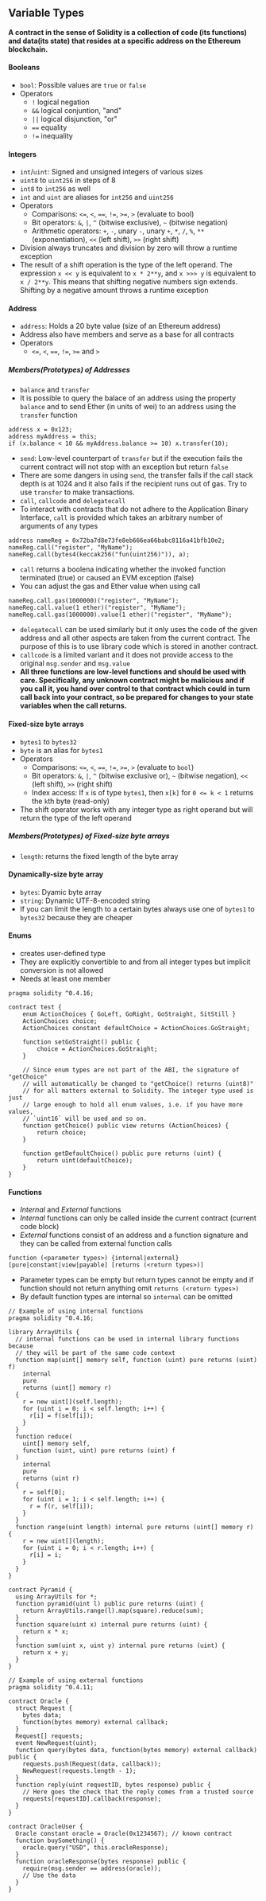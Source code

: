 ## Variable Types

**A contract in the sense of Solidity is a collection of code (its functions) and data(its state) that resides at a specific address on the Ethereum blockchain.**

#### Booleans
- ```bool```: Possible values are ```true``` or ```false```
- Operators
  - ```!``` logical negation
  - ```&&``` logical conjuntion, "and"
  - ```||``` logical disjunction, "or"
  - ```==``` equality
  - ```!=``` inequality

#### Integers
- ```int```/```uint```: Signed and unsigned integers of various sizes
- ```uint8``` to ```uint256``` in steps of 8
- ```int8``` to ```int256``` as well
- ```int``` and ```uint``` are aliases for ```int256``` and ```uint256```
- Operators
  - Comparisons: ```<=```, ```<```, ```==```, ```!=```, ```>=```, ```>``` (evaluate to bool)
  - Bit operators: ```&```, ```|```, ```^``` (bitwise exclusive), ```~``` (bitwise negation)
  - Arithmetic operators: ```+```, ```-```, unary ```-```, unary ```+```, ```*```, ```/```, ```%```, ```**``` (exponentiation), ```<<``` (left shift), ```>>``` (right shift)
- Division always truncates and division by zero will throw a runtime exception
- The result of a shift operation is the type of the left operand. The expression ```x << y``` is equivalent to ```x * 2**y```, and ```x >>> y``` is equivalent to ```x / 2**y```. This means that shifting negative numbers sign extends. Shifting by a negative amount throws a runtime exception

#### Address
- ```address```: Holds a 20 byte value (size of an Ethereum address)
- Address also have members and serve as a base for all contracts
- Operators
  - ```<=```, ```<```, ```==```, ```!=```, ```>=``` and ```>```

##### Members(Prototypes) of Addresses
  - ```balance``` and ```transfer```
  - It is possible to query the balace of an address using the property ```balance``` and to send Ether (in units of wei) to an address using the ```transfer``` function
```
address x = 0x123;
address myAddress = this;
if (x.balance < 10 && myAddress.balance >= 10) x.transfer(10);
```
  - ```send```: Low-level counterpart of ```transfer``` but if the execution fails the current contract will not stop with an exception but return ```false```
  - There are some dangers in using ```send```, the transfer fails if the call stack depth is at 1024 and it also fails if the recipient runs out of gas. Try to use ```transfer``` to make transactions.
  - ```call```, ```callcode``` and ```delegatecall```
  - To interact with contracts that do not adhere to the Application Binary Interface, ```call``` is provided which takes an arbitrary number of arguments of any types
```
address nameReg = 0x72ba7d8e73fe8eb666ea66babc8116a41bfb10e2;
nameReg.call("register", "MyName");
nameReg.call(bytes4(keccak256("fun(uint256)")), a);
```
  - ```call``` returns a boolena indicating whether the invoked function terminated (true) or caused an EVM exception (false)
  - You can adjust the gas and Ether value when using call
```
nameReg.call.gas(1000000)("register", "MyName");
nameReg.call.value(1 ether)("register", "MyName");
nameReg.call.gas(1000000).value(1 ether)("register", "MyName");
```
  - ```delegatecall``` can be used similarly but it only uses the code of the given address and all other aspects are taken from the current contract. The purpose of this is to use library code which is stored in another contract.
  - ```callcode``` is a limited variant and it does not provide access to the original ```msg.sender``` and ```msg.value```
  - **All three functions are low-level functions and should be used with care. Specifically, any unknown contract might be malicious and if you call it, you hand over control to that contract which could in turn call back into your contract, so be prepared for changes to your state variables when the call returns.**

#### Fixed-size byte arrays
  - ```bytes1``` to ```bytes32```
  - ```byte``` is an alias for ```bytes1```
  - Operators
    - Comparisons: ```<=```, ```<```, ```==```, ```!=```, ```>=```, ```>``` (evaluate to ```bool```)
    - Bit operators: ```&```, ```|```, ```^``` (bitwise exclusive or), ```~``` (bitwise negation), ```<<``` (left shift), ```>>``` (right shift)
    - Index access: If ```x``` is of type ```bytes1```, then ```x[k]``` for ```0 <= k < 1``` returns the ```k```th byte (read-only)
  - The shift operator works with any integer type as right operand but will return the type of the left operand

##### Members(Prototypes) of Fixed-size byte arrays
  - ```length```: returns the fixed length of the byte array

#### Dynamically-size byte array
  - ```bytes```: Dyamic byte array
  - ```string```: Dynamic UTF-8-encoded string
  - If you can limit the length to a certain bytes always use one of ```bytes1``` to ```bytes32``` because they are cheaper

#### Enums
  - creates user-defined type
  - They are explicitly convertible to and from all integer types but implicit conversion is not allowed
  - Needs at least one member
```
pragma solidity ^0.4.16;

contract test {
    enum ActionChoices { GoLeft, GoRight, GoStraight, SitStill }
    ActionChoices choice;
    ActionChoices constant defaultChoice = ActionChoices.GoStraight;

    function setGoStraight() public {
        choice = ActionChoices.GoStraight;
    }

    // Since enum types are not part of the ABI, the signature of "getChoice"
    // will automatically be changed to "getChoice() returns (uint8)"
    // for all matters external to Solidity. The integer type used is just
    // large enough to hold all enum values, i.e. if you have more values,
    // `uint16` will be used and so on.
    function getChoice() public view returns (ActionChoices) {
        return choice;
    }

    function getDefaultChoice() public pure returns (uint) {
        return uint(defaultChoice);
    }
}
```

#### Functions
  - _Internal_ and _External_ functions
  - _Internal_ functions can only be called inside the current contract (current code block)
  - _External_ functions consist of an address and a function signature and they can be called from external function calls
```
function (<parameter types>) {internal|external} [pure|constant|view|payable] [returns (<return types>)]
```
  - Parameter types can be empty but return types cannot be empty and if function should not return anything omit ```returns (<return types>)```
  - By default function types are internal so ```internal``` can be omitted
```
// Example of using internal functions
pragma solidity ^0.4.16;

library ArrayUtils {
  // internal functions can be used in internal library functions because
  // they will be part of the same code context
  function map(uint[] memory self, function (uint) pure returns (uint) f)
    internal
    pure
    returns (uint[] memory r)
  {
    r = new uint[](self.length);
    for (uint i = 0; i < self.length; i++) {
      r[i] = f(self[i]);
    }
  }
  function reduce(
    uint[] memory self,
    function (uint, uint) pure returns (uint) f
  )
    internal
    pure
    returns (uint r)
  {
    r = self[0];
    for (uint i = 1; i < self.length; i++) {
      r = f(r, self[i]);
    }
  }
  function range(uint length) internal pure returns (uint[] memory r) {
    r = new uint[](length);
    for (uint i = 0; i < r.length; i++) {
      r[i] = i;
    }
  }
}

contract Pyramid {
  using ArrayUtils for *;
  function pyramid(uint l) public pure returns (uint) {
    return ArrayUtils.range(l).map(square).reduce(sum);
  }
  function square(uint x) internal pure returns (uint) {
    return x * x;
  }
  function sum(uint x, uint y) internal pure returns (uint) {
    return x + y;
  }
}
```
```
// Example of using external functions
pragma solidity ^0.4.11;

contract Oracle {
  struct Request {
    bytes data;
    function(bytes memory) external callback;
  }
  Request[] requests;
  event NewRequest(uint);
  function query(bytes data, function(bytes memory) external callback) public {
    requests.push(Request(data, callback));
    NewRequest(requests.length - 1);
  }
  function reply(uint requestID, bytes response) public {
    // Here goes the check that the reply comes from a trusted source
    requests[requestID].callback(response);
  }
}

contract OracleUser {
  Oracle constant oracle = Oracle(0x1234567); // known contract
  function buySomething() {
    oracle.query("USD", this.oracleResponse);
  }
  function oracleResponse(bytes response) public {
    require(msg.sender == address(oracle));
    // Use the data
  }
}
```